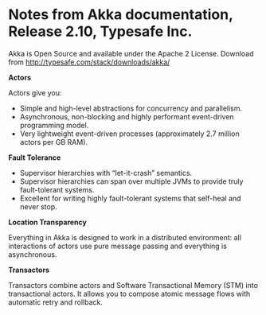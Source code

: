 # Notes from Akka documentation, Release 2.10, Typesafe Inc.

Akka is Open Source and available under the Apache 2 License.
Download from http://typesafe.com/stack/downloads/akka/

**Actors**

Actors give you:
- Simple and high-level abstractions for concurrency and parallelism.
- Asynchronous, non-blocking and highly performant event-driven programming model.
- Very lightweight event-driven processes (approximately 2.7 million actors per GB RAM).

**Fault Tolerance**

- Supervisor hierarchies with “let-it-crash” semantics.
- Supervisor hierarchies can span over multiple JVMs to provide truly fault-tolerant systems.
- Excellent for writing highly fault-tolerant systems that self-heal and never stop.

**Location Transparency**

Everything in Akka is designed to work in a distributed environment: all interactions of actors use pure message
passing and everything is asynchronous.

**Transactors**

Transactors combine actors and Software Transactional Memory (STM) into transactional actors. It allows you to
compose atomic message flows with automatic retry and rollback.


